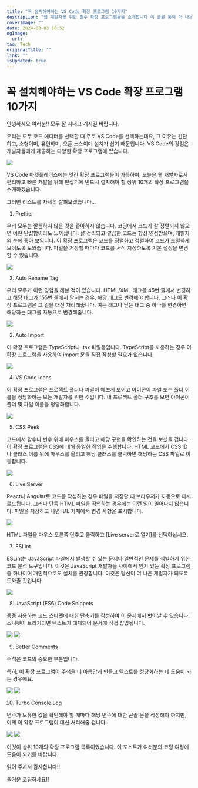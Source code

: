 ```yaml
---
title: "꼭 설치해야하는 VS Code 확장 프로그램 10가지"
description: "웹 개발자를 위한 필수 확장 프로그램들을 소개합니다 이 글을 통해 더 나은 개발 환경을 구축하세요"
coverImage: ""
date: 2024-08-03 16:52
ogImage:
  url:
tag: Tech
originalTitle: ""
link: ""
isUpdated: true
---
```


# 꼭 설치해야하는 VS Code 확장 프로그램 10가지

안녕하세요 여러분!! 모두 잘 지내고 계시길 바랍니다.

우리는 모두 코드 에디터를 선택할 때 주로 VS Code를 선택하는데요, 그 이유는 간단하고, 소형이며, 유연하며, 오픈 소스이며 설치가 쉽기 때문입니다. VS Code의 강점은 개발자들에게 제공하는 다양한 확장 프로그램에 있습니다.

<img src="./img/Top-10-VS-code-extensions-for-web-developers_0.png" />

VS Code 마켓플레이스에는 멋진 확장 프로그램들이 가득하며, 오늘은 웹 개발자로서 편리하고 빠른 개발을 위해 편집기에 반드시 설치해야 할 상위 10개의 확장 프로그램을 소개하겠습니다.

그러면 리스트를 자세히 살펴보겠습니다...

1. Prettier

우리 모두는 깔끔하지 않은 것을 좋아하지 않습니다. 코딩에서 코드가 잘 정렬되지 않으면 어떤 난잡함이라도 느껴집니다. 잘 정리되고 깔끔한 코드는 항상 인정받으며, 개발자의 눈에 좋아 보입니다. 이 확장 프로그램은 코드를 정렬하고 정렬하여 코드가 조밀하게 보이도록 도와줍니다. 파일을 저장할 때마다 코드를 서식 지정하도록 기본 설정을 변경할 수 있습니다.

<!-- seedividend - 사각형 -->

<ins class="adsbygoogle"
     style="display:block"
     data-ad-client="ca-pub-4877378276818686"
     data-ad-slot="1898504329"
     data-ad-format="auto"
     data-full-width-responsive="true"></ins>

<script>
     (adsbygoogle = window.adsbygoogle || []).push({});
</script>

<img src="./img/Top-10-VS-code-extensions-for-web-developers_1.png" />

2. Auto Rename Tag

우리 모두가 이런 경험을 해본 적이 있습니다. HTML/XML 태그를 45번 줄에서 변경하고 해당 태그가 155번 줄에서 닫히는 경우, 해당 태그도 변경해야 합니다. 그러나 이 확장 프로그램은 그 일을 대신 처리해줍니다. 여는 태그나 닫는 태그 중 하나를 변경하면 해당하는 태그를 자동으로 변경해줍니다.

<img src="./img/Top-10-VS-code-extensions-for-web-developers_2.png" />

3. Auto Import

이 확장 프로그램은 TypeScript나 .tsx 파일용입니다. TypeScript를 사용하는 경우 이 확장 프로그램을 사용하여 import 문을 직접 작성할 필요가 없습니다.

<img src="./img/Top-10-VS-code-extensions-for-web-developers_3.png" />

<!-- seedividend - 사각형 -->

<ins class="adsbygoogle"
     style="display:block"
     data-ad-client="ca-pub-4877378276818686"
     data-ad-slot="1898504329"
     data-ad-format="auto"
     data-full-width-responsive="true"></ins>

<script>
     (adsbygoogle = window.adsbygoogle || []).push({});
</script>

4. VS Code Icons

이 확장 프로그램은 프로젝트 폴더나 파일이 예쁘게 보이고 아이콘이 파일 또는 폴더 이름을 정당화하는 모든 개발자를 위한 것입니다. 내 프로젝트 폴더 구조를 보면 아이콘이 폴더 및 파일 이름을 정당화합니다.

<img src="./img/Top-10-VS-code-extensions-for-web-developers_4.png" />

5. CSS Peek

코드에서 함수나 변수 위에 마우스를 올리고 해당 구현을 확인하는 것을 보셨을 겁니다. 이 확장 프로그램은 CSS에 대해 동일한 작업을 수행합니다. HTML 코드에서 CSS ID나 클래스 이름 위에 마우스를 올리고 해당 클래스를 클릭하면 해당하는 CSS 파일로 이동합니다.

<img src="./img/Top-10-VS-code-extensions-for-web-developers_5.png" />

<!-- seedividend - 사각형 -->

<ins class="adsbygoogle"
     style="display:block"
     data-ad-client="ca-pub-4877378276818686"
     data-ad-slot="1898504329"
     data-ad-format="auto"
     data-full-width-responsive="true"></ins>

<script>
     (adsbygoogle = window.adsbygoogle || []).push({});
</script>

6. Live Server

React나 Angular로 코드를 작성하는 경우 파일을 저장할 때 브라우저가 자동으로 다시로드됩니다. 그러나 단독 HTML 파일을 작업하는 경우에는 이런 일이 일어나지 않습니다. 파일을 저장하고 나면 IDE 자체에서 변경 사항을 표시합니다.

<img src="https://miro.medium.com/v2/resize:fit:1400/0*ljI8WOTkKiM5CkBU.gif" />

HTML 파일을 마우스 오른쪽 단추로 클릭하고 [Live server로 열기]를 선택하십시오.

7. ESLint

ESLint는 JavaScript 파일에서 발생할 수 있는 문제나 일반적인 문제를 식별하기 위한 코드 분석 도구입니다. 이것은 JavaScript 개발자들 사이에서 인기 있는 확장 프로그램 중 하나이며 개인적으로도 설치를 권장합니다. 이것은 당신이 더 나은 개발자가 되도록 도와줄 것입니다.

<img src="./img/Top-10-VS-code-extensions-for-web-developers_7.png" />

8. JavaScript (ES6) Code Snippets

종종 사용하는 코드 스니펫에 대한 단축키를 작성하여 이 문제에서 벗어날 수 있습니다. 스니펫이 트리거되면 텍스트가 대체되어 문서에 직접 삽입됩니다.

<img src="./img/Top-10-VS-code-extensions-for-web-developers_8.png" />

<img src="./img/Top-10-VS-code-extensions-for-web-developers_9.png" />

<!-- seedividend - 사각형 -->

<ins class="adsbygoogle"
     style="display:block"
     data-ad-client="ca-pub-4877378276818686"
     data-ad-slot="1898504329"
     data-ad-format="auto"
     data-full-width-responsive="true"></ins>

<script>
     (adsbygoogle = window.adsbygoogle || []).push({});
</script>

9. Better Comments

주석은 코드의 중요한 부분입니다.

특히, 이 확장 프로그램이 주석을 더 아름답게 만들고 텍스트를 정당화하는 데 도움이 되는 경우에요.

<img src="./img/Top-10-VS-code-extensions-for-web-developers_10.png" />

<img src="./img/Top-10-VS-code-extensions-for-web-developers_11.png" />

10. Turbo Console Log

변수가 보유한 값을 확인해야 할 때마다 해당 변수에 대한 콘솔 문을 작성해야 하지만, 이제 이 확장 프로그램이 대신 처리해줄 겁니다.

<img src="./img/Top-10-VS-code-extensions-for-web-developers_12.png" />

<img src="./img/Top-10-VS-code-extensions-for-web-developers_13.png" />

이것이 상위 10개의 확장 프로그램 목록이었습니다. 이 포스트가 여러분의 코딩 여정에 도움이 되기를 바랍니다.

읽어 주셔서 감사합니다!!

즐거운 코딩하세요!!
